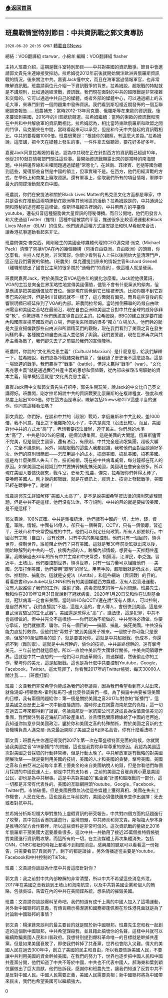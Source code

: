 ###  [:house:返回首頁](https://github.com/ourhimalayas/txt)
---

## 班農戰情室特別節目：中共資訊戰之郭文貴專訪
`2020-06-20 20:35 GM67` [轉載自GNews](https://gnews.org/zh-hant/240775/)

總結：VOG翻譯組 starwar，小綿羊    編輯：VOG翻譯組 flasher

主持人班農介紹，這期是戰斗室特別節目——中共對美國的資訊戰爭。節目中會邀請郭文貴先生連線接受採訪。拉希姆從2012年前後就開始關注歐洲與俄羅斯資訊戰的情況，後來關注中共。嘉賓Jack懂中文，而且在海軍當過情報軍官，也非常瞭解資訊戰。班農請兩位元介紹一下資訊戰爭的背景。拉希姆說，超限戰的特點就是不講規則，比如通過經濟戰，資訊戰。我們現在面對的中共的超限戰是非常複雜和交錯的。它可以通過中共自己的媒體，或者外部的媒體中心，可以通過網上的五毛大軍，來專門針對一個問題集中發佈資訊。我們看到斯坦福近期發佈的一個互聯網調查報告……班農補充：當時2012-13年烏克蘭、俄羅斯等在東歐的資訊戰，後來蔓延到美國，2016年的川普總統競選。拉希姆繼續：當時的東歐的資訊戰和現在中共和中共解放軍的資訊戰相比，拉希姆認為，相比當時東歐俄羅斯和歐盟之間的鬥爭，烏克蘭夾在中間，當時看起來可以承受，但是和今天中共發起的資訊戰相比，中共的要複雜1000倍。班農很驚訝：“根據你的觀察，有這麼大差距。”拉希姆說，這麼講，把今天在媒體上發生的事，一件件拿去做聽證，要花好多好多年。

嘉賓Jack同意拉希姆的看法，認為中共現在正在針對西方的資訊戰已超過10年，他從2010就在情報部門關注這些事。最開始資訊戰顯露出來的是當時的南海問題。中共把邊界線和主權問題通過媒體“常態化”。在越南、菲律賓、老撾等國你聽到這些，覺得那些自然是中國的領土，但事實確不是。在西方，他們用經濟戰的方式，在學術上和商業上竊取資訊。還有軍事上，偷取我們所有的項目情報，軍隊中最大的間諜活動就來自中國。

班農說，你們在安提法和關於Black Lives Matter的馬克思文化方面都是專家，中共是否也在推動這兩項運動在歐洲等其他地區的活動？拉希姆說是的，中共通過公開和隱秘的途徑都在這樣做。像斯坦福報告裡說的，中共用西方的平臺像youtube，還有抖音這種服務做大量資訊的隱秘傳播。而且公開地，他們用發言人和大使通過Twitter（推特）這種中國被禁的平臺，推送很多比較香港運動和Black Lives Matter（BLM）的信息。他們通過這種方式讓安提法和BLM看起來合法，讓香港抗爭運動看起來非法。

班農問傑克·麥克西，剛剛發生的美國全球媒體代理的CEO邁克爾·派克（Michael Pack）清理了包括VOA在內的幾個機構（包括自由亞洲，自由歐洲）的頭目，你怎麼看。主持人傑克說，非常驚訝，你很少看到有人上任以後開始大量清理門戶，這正是我們需要的領袖。（班農笑）傑克還提到原來的情報主管Richard Grenell（離職前放出了國會民主黨的很多關於“通俄們”的資訊），像這種人就是硬漢。

班農問嘉賓Jack，對於美國之音VOA這些年的變化怎麼看。Jack說他很驚訝，VOA的主旨是向全世界策略性地宣傳美國價值，儘管不會有什麼黨派的傾向，但是應該是把美國價值放在首位。但是現在感覺到它已經被滲透。比如你聽不到它對奧巴馬的批評，但是對川普總統就不一樣了，這方面就有偏見。而且這些背後的影響很明顯已經延伸到了VOA的內部。班農問拉希姆，當時推倒蘇聯的時候自由歐洲電臺和美國之音站在最前沿，現在自由亞洲和美國之音對中共在全球的威脅卻非常“軟”，你驚訝嗎？他們應該宣導自由民主的。拉希姆說，BBC的建立就是要在國內和國際宣揚英國政府的立場，但是後來所謂的很多“獨立”立場加入，他們幹的就是大量宣揚倫敦那些自由派和所謂精英們的觀點，現在我們看到了美國之音在發生同樣的事。各種獨立和自由派混入並佔領了輿論。我們要警醒，現在世界再次與共產主義為敵了，我們卻失去了之前屬於我們的宣傳陣地。

班農問，你說的“文化馬克思主義”（Cultural Marxism）是什麼意思，給我們解釋一下。拉希姆說，我們認為冷戰結束我們贏了，但我讀了歷史後不這麼認為。這是一場延遲的戰爭。我們贏得了“戰事”（battle），但還未贏得“戰爭”（war）。“文化馬克思主義”就是通過實行共產主義的思想和價值觀，從內部來摧毀市場驅動的資本主義，簡單概括這就是“文化馬克思主義”。

嘉賓Jack用中文和郭文貴先生打招呼，郭先生開玩笑，說Jack的中文比自己英文講得好。班農問，剛才拉希姆說中共的資訊戰要比俄羅斯的在複雜程度、強度和成熟度上超出1000倍。你在這方面是專家，瞭解包括Gnews和GTV這些平臺的運作。你同意這種看法嗎？

郭文貴說，你們好。在談和中共的（超限）戰時，拿俄羅斯和中共比較，差1000倍，我不同意。相比之下俄羅斯的太小了，中共是魔鬼（沒法比較）。而且，美國對付中共的方式太“高”了，老想著要按法律辦，遵守民主。你們想的水準太“高”了，中共是100%的惡魔，是個流氓集團。這是美國的大問題。俄羅斯儘管不完美，但是個民主國家，還有法治，有原則。中共完全是流氓集團，超級大騙子，完全不講原則。另外，寫超限戰的這些人我都認識，我和他們面對面談過好多次。他們的原則很簡單——怎麼用最小的成本，搞弱美國，搞亂美國，搞死美國。這是為什麼美國人失去工作，技術被偷，現在被中共病毒威脅，每分鐘都在死人的原因。如果美國之前認識到中共要搞弱搞亂搞死美國，美國現在會安全很多。所以現在美國人要儘快醒來，戰斗室，史蒂夫·班農，傑克，拉希姆你們幹得太棒了，要喚醒美國人。剛才說的超限戰，就是在資訊上，經濟上，技術上發起戰爭，美國已經在戰爭中了。謝謝！

班農請郭先生詳細解釋“美國人太高了”，是不是說美國希望按法律的規則來處理問題，但是中共不是這樣，他們沒有法治，不守規則。中共的目的就是要摧毀美國，是不是這樣？

郭文貴說，100%正確。中共是集權統治，他們擁有中國的一切，土地，錢，資產，軍隊，情報。中國有14億人，卻只有一個聲音，CCTV，只有一個領導，習近平、王岐山和中央常委組成的中共。他們可以制定任何政策，所有人都要執行。中國沒有宗教（自由），沒有政府，只有中共的集權控制。他們只有一個目的，領導世界，控制世界。誰能阻止他們？只有美國。這就是我30年前從監獄出來以後，開始瞭解到的中共的一切，接觸內部的人，瞭解內部情報，想要有一天推翻共產黨。我瞭解過去30年的所有中共主席和中央常委，胡錦濤，江澤民，李克強，習近平，王岐山。他們要控制世界，領導世界，只有一個力量可以組織他們——美國。怎麼打倒美國，他們要用“聰明”的辦法，用黑手段。超限戰就是低成本，搞死你、推翻你、搞亂你，這就是安提法（Antifa），和這些網站（資訊戰）的目的。看看臉書和youtube以及CNN和所有的美國媒體西方媒體，沒有人說香港運動，沒有人說誰偷了我們的工作，誰偷了錢，病毒怎麼來的等一系列問題。班農先生，我和你在2019年12月31日就說到了冠狀病毒，2020年1月20日又和你在法制基金談，冠狀病毒一定會來美國。當時WHO和CCTV還在說“沒有人傳人，可以控制，是自然界的”。我們直播說“不是，這是人造的，會人傳人，會很快到美國。這是來自武漢實驗室的生化武器”。美國還是想得太“高”了，講法律，這是犯罪，中共不會這樣做的。但中共完全不這樣想——你們認為不能做的，中共覺得必須做。你要守承諾，他們就撒謊、騙你，只有一個目的——搞弱、搞亂、搞死美國。中共沒有能力直接打敗你，但他們把“毒蚊子”放到美國房子裡來。一個蚊子你可能只是很煩，但放100萬個帶毒的蚊子，就是要害死你。這就是中共超限戰，低成本，你還抓不到（難防禦）。這就是中共想幹的，偷你的技術，中共最終想幹的，還有擊垮美元。三年前他們就這麼想，所以一直說中美新型大國夥伴關係，中美共同領導世界。這就是中共一直想的——他們可以買通華爾街，買通媒體，然後偷走你的工作，擊垮你的美元，這是超限戰。這也是為什麼中共要控制Youtube，Google，Facebook，Twitter。這太荒謬了，你看我2017年的Twitter帳號，每天30000人關注我……（班農打斷）

班農：文貴我們非常希望你能成為我們的參議員，因為我們希望看到有人站出來，就像湯姆-柯頓喬希-霍利和馬可-盧比奧參議員們一樣。為了揭露中共要摧毀美國的目標，我有兩個問題給你：第一個是關於美國之音2017年對你的“斷播門”，這是美國之音歷史上第一次中斷直播訪問，當時你正在揭露海南航空的真相，這一切在過去三年來都得到了證實，包括海航從一家航空公司迅速成長為估值萬億美元的集團，我們關注到最近海航已經破產重組，並且債務實際轉嫁給了中國的老百姓。我知道你無意參與美國政治，鑒於你和美國之音的特殊關係，對於美國之音新的主管機構負責人邁克爾-派克最近開除了美國之音6到8名高管，你有什麼看法嗎？

郭文貴：班農先生你還記得我們2017年第一次在華盛頓特區見面的時候，你就問過我美國之音“419斷播門”的問題，這也是我對你非常尊重的原因。我認為美國這次對美國之音採取的行動非常棒，但是行動太晚了。中共解放軍是有戰略的對美國開展攻擊——就是要利用美國的技術，美國的人才和美國的貪婪，擊垮美國。美國之音和自由亞洲之前每年拿著上億美金的來自美國納稅人的錢，但是你看他們每個月採訪的中國民運人士，都是中共的支持者 ，之前的美國之音雇員龔小夏是美國公民，卻也是為中共辦事。這是中共對美國的“藍金黃”計畫和超限戰的一部分，這一切都是非常有代表性的。美國的互聯網巨頭Youtube，Google，Facebook，Twitter們，市值破億，但是美國民眾無法從這些媒體上獲得真相，美國在失去工作機會，人民在死去。這也是我三年前說的，美國必須儘快醒來並作出選擇：死去或者對抗中共。

拉希姆分析斯坦福大學對推特上虛假資訊的研究報告，中共對四個方面的話題進行了攻擊，其中包括香港抗議遊行，臺灣問題，中共肺炎和郭文貴。斯坦福大學本身是推特的官方合作夥伴，所以這些資料是非常可信的。這次資訊戰的量級比2016年俄羅斯干預美國大選要嚴重很多，這次中共一共動用了接近25萬個推特假帳號對美國進行資訊戰攻擊。而這所有的一切，在主流媒體上再次集體消失，包括CNN，CNBC和紐約時報上都看不到相關消息。感興趣的聽眾可以看看這一份報告，只需要看前7頁就夠了，剩下的都是證據 。另外傳播途徑主要是Youtube，Facebook和中共控制的TikTok。

班農：文貴請你談談為什麼中共會這麼針對你？

郭文貴：我之前對中共內部瞭解的非常清楚，所以中共不希望這些消息外泄。2017年在美國之音我談到王岐山和海南航空，以及中共對美國企業和個人的賄賂，包括吳征，馬雲在內的中共在美間諜系統，想系統的摧毀美國。

班農：文貴請你談談爆料革命吧，我們知道有成千上萬的中國人加入了這場運動，另外新中國聯邦的意義，有傳言顯示楊潔篪和國務卿蓬佩奧在珍珠港見面就是為了討論新中國聯邦的事情？

郭文貴：楊潔篪來談判的最主要目的就是關於新中國聯邦。班農先生您和我一起創造的這個新中國聯邦，中共希望謀殺我，並且籍此搞壞你的名聲，這樣中共就可以繼續欺騙美國人民和川普政府。我想特別提到爆料革命唯一的目標就是幹掉共產黨。但是如果美國衰敗了，即使我們幹掉了共產黨，世界也會陷入災難。偉大的美國人民在過去300年中，創立了美國的民主和自由，所以我要告訴美國人民，不要讓中共利用美國的資金幹掉美國。在我們的努力下，世界也逐步把中國人民和中國共產黨分開，他們知道了中共不等於中國，中共也不代表中國人。郝海東和葉釗穎伉儷做出了巨大貢獻，他們告訴我，感謝你和班農先生，讓我們知道了反對中共不是反對中國人民。中國人民需要正義，美國人民需要真相；新中國聯邦將為中國帶來民主，我們也希望美國可以繼續強大。

0
